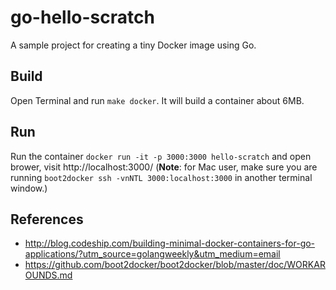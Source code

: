 # go-hello-scratch
A sample project for creating a tiny Docker image using Go.

## Build
Open Terminal and run `make docker`. It will build a container about 6MB.

## Run
Run the container `docker run -it -p 3000:3000 hello-scratch` and open brower, visit http://localhost:3000/ (**Note**: for Mac user, make sure you are running `boot2docker ssh -vnNTL 3000:localhost:3000` in another terminal window.)

## References
* http://blog.codeship.com/building-minimal-docker-containers-for-go-applications/?utm_source=golangweekly&utm_medium=email
* https://github.com/boot2docker/boot2docker/blob/master/doc/WORKAROUNDS.md

